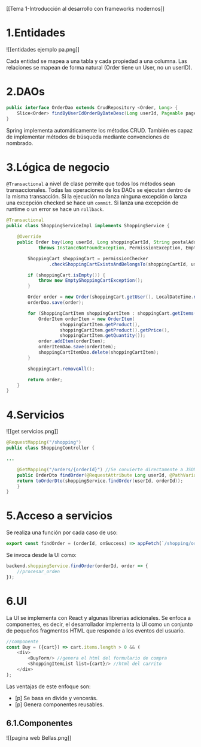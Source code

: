 [[Tema 1-Introducción al desarrollo con frameworks modernos]]

# 1.Entidades
![[entidades ejemplo pa.png]]

Cada entidad se mapea a una tabla y cada propiedad a una columna. Las relaciones se mapean de forma natural (Order tiene un User, no un userID).

# 2.DAOs
```java
public interface OrderDao extends CrudRepository <Order, Long> {
	Slice<Order> findByUserIdOrderByDateDesc(Long userId, Pageable pageable);
}
```

Spring implementa automáticamente los métodos CRUD. También es capaz de implementar métodos de búsqueda mediante convenciones de nombrado.

# 3.Lógica de negocio
`@Transactional` a nivel de clase permite que todos los métodos sean transaccionales. Todas las operaciones de los DAOs se ejecutan dentro de la misma transacción. Si la ejecución no lanza ninguna excepción o lanza una excepción checked se hace un `commit`. Si lanza una excepción de runtime o un error se hace un `rollback`.

```java
@Transactional
public class ShoppingServiceImpl implements ShoppingService {

    @Override
    public Order buy(Long userId, Long shoppingCartId, String postalAddress, String postalCode)
            throws InstanceNotFoundException, PermissionException, EmptyShoppingCartException {

        ShoppingCart shoppingCart = permissionChecker
                .checkShoppingCartExistsAndBelongsTo(shoppingCartId, userId);

        if (shoppingCart.isEmpty()) {
            throw new EmptyShoppingCartException();
        }

        Order order = new Order(shoppingCart.getUser(), LocalDateTime.now(), postalAddress, postalCode);
        orderDao.save(order);

        for (ShoppingCartItem shoppingCartItem : shoppingCart.getItems()) {
            OrderItem orderItem = new OrderItem(
                    shoppingCartItem.getProduct(),
                    shoppingCartItem.getProduct().getPrice(),
                    shoppingCartItem.getQuantity());
            order.addItem(orderItem);
            orderItemDao.save(orderItem);
            shoppingCartItemDao.delete(shoppingCartItem);
        }

        shoppingCart.removeAll();

        return order;
    }
}
```

# 4.Servicios
![[get servicios.png]]
```java
@RequestMapping("/shopping")
public class ShoppingController { 

...

	@GetMapping("/orders/{orderId}") //Se convierte directamente a JSON
	public OrderDto findOrder(@RequestAttribute Long userId, @PathVariable Long orderId) throws InstanceNotFoundException, PermissionException {
	return toOrderDto(shoppingService.findOrder(userId, orderId));
	} 
}
```

# 5.Acceso a servicios
Se realiza una función por cada caso de uso:
```javascript
export const findOrder = (orderId, onSuccess) => appFetch(`/shopping/orders/${orderId}`, config('GET', null), onSuccess);
```

Se invoca desde la UI como:
```javascript
backend.shoppingService.findOrder(orderId, order => {
	//procesar_orden
});
```

# 6.UI
La UI se implementa con React y algunas librerías adicionales. Se enfoca a componentes, es decir, el desarrollador implementa la UI como un conjunto de pequeños fragmentos HTML que responde a los eventos del usuario.


```javascript
//componente
const Buy = ({cart}) => cart.items.length > 0 && (
	<div>
		<BuyForm/> //genera el html del formulario de compra
		<ShoppingItemList list={cart}/> //html del carrito
	</div>
);
```

Las ventajas de este enfoque son:
+ [p] Se basa en divide y vencerás.
+ [p] Genera componentes reusables.

## 6.1.Componentes
![[pagina web Bellas.png]]


